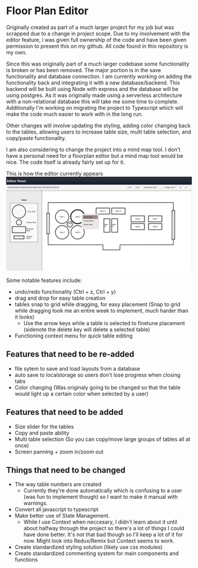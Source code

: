 # Floor Plan Editor

Originally created as part of a much larger project for my job but was scrapped due to a change in project scope. Due to my involvement with the editor feature, I was given full ownership of the code and have been given permission to present this on my github. All code found in this repository is my own. 

Since this was originally part of a much larger codebase some functionality is broken or has been removed. The major portion is in the save functionality and database connection. I am currently working on adding the functionality back and integrating it with a new database/backend. This backend will be built using Node with express and the database will be using postgres. As it was originally made using a serverless architecture with a non-relational database this will take me some time to complete. Additionally I'm working on migrating the project to Typescript which will make the code much easier to work with in the long run.

Other changes will involve updating the styling, adding color changing back to the tables, allowing users to increase table size, multi table selection, and copy/paste functionality. 

I am also considering to change the project into a mind map tool. I don't have a personal need for a floorplan editor but a mind map tool would be nice. The code itself is already fairly set up for it.

This is how the editor currently appears
![Alt text](image.png)

Some notable features include:
- undo/redo functionality (Ctrl + z, Ctrl + y)
- drag and drop for easy table creation
- tables snap to grid while dragging, for easy placement (Snap to grid while dragging took me an entire week to implement, much harder than it looks)
  - Use the arrow keys while a table is selected to finetune placement (sidenote the delete key will delete a selected table)
- Functioning context menu for quick table editing


## Features that need to be re-added
- file sytem to save and load layouts from a database 
- auto save to localstorage so users don't lose progress when closing tabs
- Color changing (Was originaly going to be changed so that the table would light up a certain color when selected by a user)

## Features that need to be added
- Size slider for the tables
- Copy and paste ability
- Multi table selection (So you can copy/move large groups of tables all at once)
- Screen panning + zoom in/zoom out      

## Things that need to be changed
- The way table numbers are created
  - Currently they're done automatically which is confusing to a user (was fun to implement though) so I want to make it manual with warnings.
- Convert all javascript to typescript
- Make better use of State Management.
  - While I use Context when neccesary, I didn't learn about it until about halfway through the project so there's a lot of things I could have done better. It's not that bad though so I'll keep a lot of it for now. Might look into Redux/Remix but Context seems to work.
- Create standardized styling solution (likely use css modules)
- Create standardized commenting system for main components and functions




